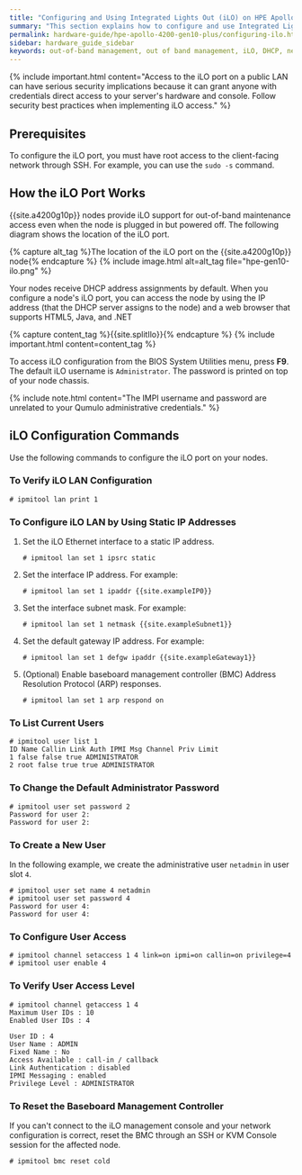```yaml
---
title: "Configuring and Using Integrated Lights Out (iLO) on HPE Apollo 4200 Gen10 Plus Nodes"
summary: "This section explains how to configure and use Integrated Lights Out (iLO) on HPE Apollo 4200 Gen10 Plus nodes."
permalink: hardware-guide/hpe-apollo-4200-gen10-plus/configuring-ilo.html
sidebar: hardware_guide_sidebar
keywords: out-of-band management, out of band management, iLO, DHCP, network, networking, LAN, ipmitool
---
```


{% include important.html content="Access to the iLO port on a public LAN can have serious security implications because it can grant anyone with credentials direct access to your server's hardware and console. Follow security best practices when implementing iLO access." %}

## Prerequisites
To configure the iLO port, you must have root access to the client-facing network through SSH. For example, you can use the `sudo -s` command.

## How the iLO Port Works
{{site.a4200g10p}} nodes provide iLO support for out-of-band maintenance access even when the node is plugged in but powered off. The following diagram shows the location of the iLO port.

{% capture alt_tag %}The location of the iLO port on the {{site.a4200g10p}} node{% endcapture %}
{% include image.html alt=alt_tag file="hpe-gen10-ilo.png" %}

Your nodes receive DHCP address assignments by default. When you configure a node's iLO port, you can access the node by using the IP address (that the DHCP server assigns to the node) and a web browser that supports HTML5, Java, and .NET

{% capture content_tag %}{{site.splitIlo}}{% endcapture %}
{% include important.html content=content_tag %}

To access iLO configuration from the BIOS System Utilities menu, press **F9**. The default iLO username is `Administrator`. The password is printed on top of your node chassis.

{% include note.html content="The IMPI username and password are unrelated to your Qumulo administrative credentials." %}

## iLO Configuration Commands

Use the following commands to configure the iLO port on your nodes.

### To Verify iLO LAN Configuration

```
# ipmitool lan print 1
```

### To Configure iLO LAN by Using Static IP Addresses

1. Set the iLO Ethernet interface to a static IP address.

   ```
   # ipmitool lan set 1 ipsrc static
   ```

1. Set the interface IP address. For example:

   ```
   # ipmitool lan set 1 ipaddr {{site.exampleIP0}}
   ```

1. Set the interface subnet mask. For example:

   ```
   # ipmitool lan set 1 netmask {{site.exampleSubnet1}}
   ```

1. Set the default gateway IP address. For example:
   
   ```
   # ipmitool lan set 1 defgw ipaddr {{site.exampleGateway1}}
   ```

1. (Optional) Enable baseboard management controller (BMC) Address Resolution Protocol (ARP) responses.

   ```
   # ipmitool lan set 1 arp respond on
   ```


### To List Current Users

```
# ipmitool user list 1
ID Name Callin Link Auth IPMI Msg Channel Priv Limit
1 false false true ADMINISTRATOR
2 root false true true ADMINISTRATOR
```

### To Change the Default Administrator Password

```
# ipmitool user set password 2
Password for user 2:
Password for user 2:
```

### To Create a New User

In the following example, we create the administrative user `netadmin` in user slot `4`.

```
# ipmitool user set name 4 netadmin
# ipmitool user set password 4
Password for user 4:
Password for user 4:
```

### To Configure User Access

```
# ipmitool channel setaccess 1 4 link=on ipmi=on callin=on privilege=4
# ipmitool user enable 4
```

### To Verify User Access Level

```
# ipmitool channel getaccess 1 4
Maximum User IDs : 10
Enabled User IDs : 4

User ID : 4
User Name : ADMIN
Fixed Name : No
Access Available : call-in / callback
Link Authentication : disabled
IPMI Messaging : enabled
Privilege Level : ADMINISTRATOR
```

### To Reset the Baseboard Management Controller

If you can't connect to the iLO management console and your network configuration is correct, reset the BMC through an SSH or KVM Console session for the affected node.

```
# ipmitool bmc reset cold
```
